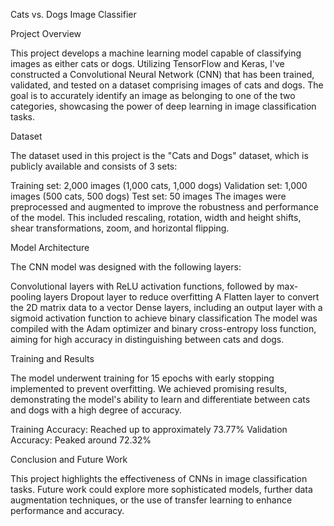 Cats vs. Dogs Image Classifier

Project Overview

This project develops a machine learning model capable of classifying images as either cats or dogs. Utilizing TensorFlow and Keras, I've constructed a Convolutional Neural Network (CNN) that has been trained, validated, and tested on a dataset comprising images of cats and dogs. The goal is to accurately identify an image as belonging to one of the two categories, showcasing the power of deep learning in image classification tasks.

Dataset

The dataset used in this project is the "Cats and Dogs" dataset, which is publicly available and consists of 3 sets:

Training set: 2,000 images (1,000 cats, 1,000 dogs)
Validation set: 1,000 images (500 cats, 500 dogs)
Test set: 50 images
The images were preprocessed and augmented to improve the robustness and performance of the model. This included rescaling, rotation, width and height shifts, shear transformations, zoom, and horizontal flipping.

Model Architecture

The CNN model was designed with the following layers:

Convolutional layers with ReLU activation functions, followed by max-pooling layers
Dropout layer to reduce overfitting
A Flatten layer to convert the 2D matrix data to a vector
Dense layers, including an output layer with a sigmoid activation function to achieve binary classification
The model was compiled with the Adam optimizer and binary cross-entropy loss function, aiming for high accuracy in distinguishing between cats and dogs.

Training and Results

The model underwent training for 15 epochs with early stopping implemented to prevent overfitting. We achieved promising results, demonstrating the model's ability to learn and differentiate between cats and dogs with a high degree of accuracy.

Training Accuracy: Reached up to approximately 73.77%
Validation Accuracy: Peaked around 72.32%

Conclusion and Future Work

This project highlights the effectiveness of CNNs in image classification tasks. Future work could explore more sophisticated models, further data augmentation techniques, or the use of transfer learning to enhance performance and accuracy.
